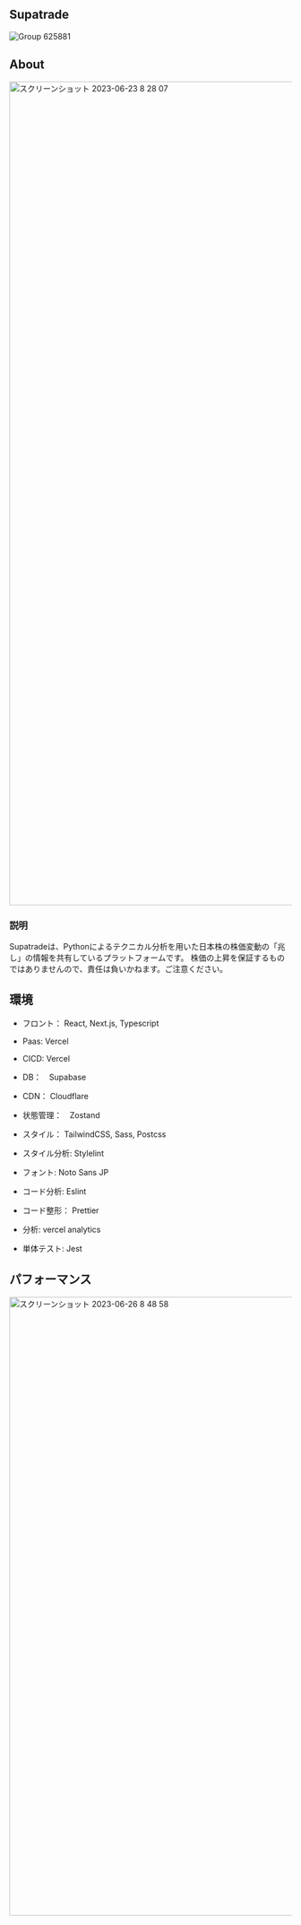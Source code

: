 ## Supatrade
![Group 625881](https://github.com/kuroro-31/Supatrade/assets/34049491/ce2d4f41-682e-47f8-bf58-cefb8fc95c11)

## About
<img width="1470" alt="スクリーンショット 2023-06-23 8 28 07" src="https://github.com/kuroro-31/Supatrade/assets/34049491/7763b689-e9a4-4933-a017-897accb28b6c">

### 説明
Supatradeは、Pythonによるテクニカル分析を用いた日本株の株価変動の「兆し」の情報を共有しているプラットフォームです。
株価の上昇を保証するものではありませんので、責任は負いかねます。ご注意ください。

## 環境
- フロント： 
React, Next.js, Typescript
- Paas: Vercel
- CICD: Vercel
- DB：　Supabase
- CDN： Cloudflare
- 状態管理：　Zostand
- スタイル： TailwindCSS, Sass, Postcss
- スタイル分析: Stylelint
- フォント: Noto Sans JP
- コード分析: Eslint
- コード整形： Prettier

- 分析: vercel analytics
- 単体テスト: Jest

## パフォーマンス
<img width="1104" alt="スクリーンショット 2023-06-26 8 48 58" src="https://github.com/kuroro-31/Supatrade/assets/34049491/5e31f060-d076-49e6-ad97-cb5b8ad1ba24">
